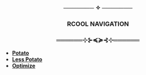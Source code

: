 <h3 align="center"> ─────── ✧ ─────── </h3>

<h3 align="center">RCOOL NAVIGATION </h3>

<h3 align="center">══════⊹⊱≼≽⊰⊹══════</h3>

* **[Potato](https://github.com/vsvpp/RCOOL/tree/main)**
* **[Less Potato](https://github.com/vsvpp/RCOOL/tree/dev)**
* **[Optimize](https://github.com/vsvpp/RCOOL/tree/alpha)**
